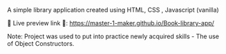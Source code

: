 A simple library application created using HTML, CSS , Javascript (vanilla)

📍 Live preview link 📍: https://master-1-maker.github.io/Book-library-app/

Note: Project was used to put into practice newly acquired skills - The use of Object Constructors.
